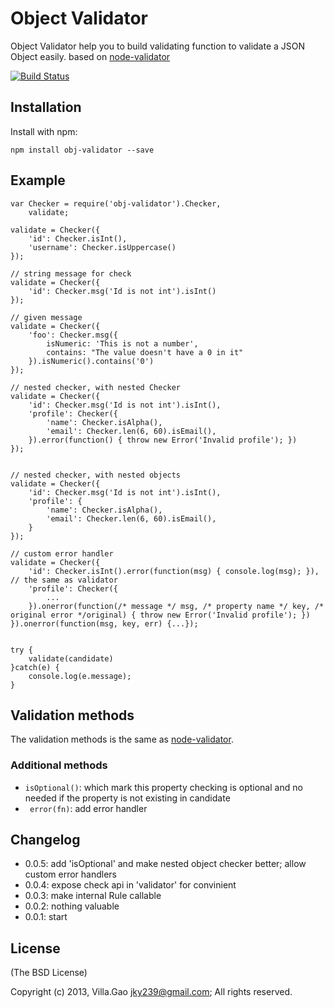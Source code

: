 # Object Validator

Object Validator help you to build validating function to validate a JSON Object easily. based on [node-validator](https://github.com/chriso/node-validator)

<!--- travis ci -->
[![Build Status](https://travis-ci.org/villadora/node-obj-validator.png?branch=master)](https://travis-ci.org/villadora/node-obj-validator)

## Installation

Install with npm:

    npm install obj-validator --save


## Example

    var Checker = require('obj-validator').Checker,
        validate;

    validate = Checker({
        'id': Checker.isInt(),
        'username': Checker.isUppercase()
    });
 
    // string message for check
    validate = Checker({
        'id': Checker.msg('Id is not int').isInt()
    });
    
    // given message
    validate = Checker({
        'foo': Checker.msg({
            isNumeric: 'This is not a number',
            contains: "The value doesn't have a 0 in it"
        }).isNumeric().contains('0')
    });

    // nested checker, with nested Checker
    validate = Checker({
        'id': Checker.msg('Id is not int').isInt(),
        'profile': Checker({
            'name': Checker.isAlpha(),
            'email': Checker.len(6, 60).isEmail(),
        }).error(function() { throw new Error('Invalid profile'); })
    });
    

    // nested checker, with nested objects
    validate = Checker({
        'id': Checker.msg('Id is not int').isInt(),
        'profile': {
            'name': Checker.isAlpha(),
            'email': Checker.len(6, 60).isEmail(),
        }
    });
    
    // custom error handler
    validate = Checker({
        'id': Checker.isInt().error(function(msg) { console.log(msg); }), // the same as validator
        'profile': Checker({
            ...
        }).onerror(function(/* message */ msg, /* property name */ key, /* original error */original) { throw new Error('Invalid profile'); })
    }).onerror(function(msg, key, err) {...});

    
    try {
        validate(candidate)
    }catch(e) {
        console.log(e.message);
    }


## Validation methods

The validation methods is the same as [node-validator](https://github.com/chriso/node-validator).

### Additional methods

* ```isOptional()```: which mark this property checking is optional and no needed if the property is not existing in candidate
* ``` error(fn)```: add error handler

## Changelog

* 0.0.5: add 'isOptional' and make nested object checker better; allow custom error handlers
* 0.0.4: expose check api in 'validator' for convinient
* 0.0.3: make internal Rule callable
* 0.0.2: nothing valuable
* 0.0.1: start 

## License

(The BSD License)

Copyright (c) 2013, Villa.Gao <jky239@gmail.com>;
All rights reserved.
